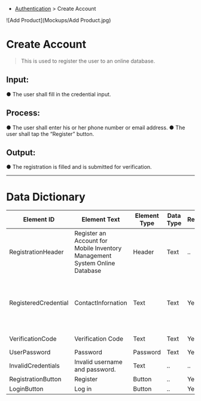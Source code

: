 - [Authentication](../MAIN_MD/2_SQUAREMIND_Authentication.md) > Create Account

![Add Product](Mockups/Add Product.jpg)

# Create Account
> This is used to register the user to an online database.

## Input:
  ● The user shall fill in the credential input.

## Process:
  ● The user shall enter his or her phone number or email address.
  ● The user shall tap the “Register” button.

## Output:
  ● The registration is filled and is submitted for verification.

______
>
# Data Dictionary
| Element ID | Element Text| Element Type | Data Type | Required? | Rules |
|------------|------------|------------|------------|------------|------------|
| RegistrationHeader | Register an Account for Mobile Inventory Management System Online Database | Header | Text |..|..|
| RegisteredCredential | ContactInfornation | Text | Text | Yes | Must be a legitimate mobile number or email address|
| VerificationCode | Verification Code | Text | Text | Yes | Must be 6 digits |
| UserPassword | Password | Password | Text | Yes | Hidden |
| InvalidCredentials | Invalid username and password. | Text |..|..| Hidden |
| RegistrationButton | Register | Button |..| Yes |..|
| LoginButton | Log in | Button |..| Yes |..|
